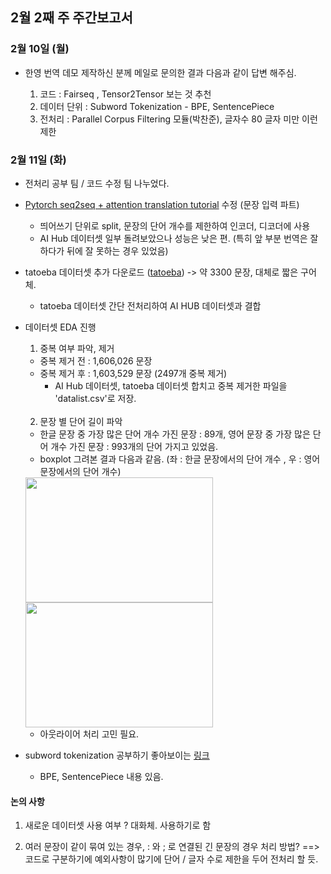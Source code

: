## 2월 2째 주 주간보고서

### 2월 10일 (월)

* 한영 번역 데모 제작하신 분께 메일로 문의한 결과 다음과 같이 답변 해주심.

    1) 코드 : Fairseq , Tensor2Tensor 보는 것 추천
    2) 데이터 단위 : Subword Tokenization - BPE, SentencePiece
    3) 전처리 : Parallel Corpus Filtering 모듈(박찬준), 글자수 80 글자 미만 이런 제한


### 2월 11일 (화)

* 전처리 공부 팀 / 코드 수정 팀 나누었다.
* [Pytorch seq2seq + attention translation tutorial](https://tutorials.pytorch.kr/beginner/torchtext_translation_tutorial.html) 수정 (문장 입력 파트) 
  + 띄어쓰기 단위로 split, 문장의 단어 개수를 제한하여 인코더, 디코더에 사용 
  + AI Hub 데이터셋 일부 돌려보았으나 성능은 낮은 편. (특히 앞 부분 번역은 잘하다가 뒤에 잘 못하는 경우 있었음)
 
* tatoeba 데이터셋 추가 다운로드 ([tatoeba](https://www.manythings.org/anki/)) -> 약 3300 문장, 대체로 짧은 구어체.
  * tatoeba 데이터셋 간단 전처리하여 AI HUB 데이터셋과 결합
  
* 데이터셋 EDA 진행

  1. 중복 여부 파악, 제거
    + 중복 제거 전 : 1,606,026 문장
    + 중복 제거 후 : 1,603,529 문장 (2497개 중복 제거) 
       * AI Hub 데이터셋, tatoeba 데이터셋 합치고 중복 제거한 파일을 'datalist.csv'로 저장.
       <br>
  2. 문장 별 단어 길이 파악
    + 한글 문장 중 가장 많은 단어 개수 가진 문장 : 89개, 영어 문장 중 가장 많은 단어 개수 가진 문장 : 993개의 단어 가지고 있었음.
    + boxplot 그려본 결과 다음과 같음. (좌 : 한글 문장에서의 단어 개수 , 우 : 영어 문장에서의 단어 개수)
    <img src="https://postfiles.pstatic.net/MjAyMDAyMTJfOTQg/MDAxNTgxNDQxOTkyMjQ3.NEh0tc23WgWDioZCOyfqoFaHHieialwnZTD-AV7iTfQg.M9tCUlNLFkQ7A9ws6jmRDdbJM7OKu2SlZeRIKknGDOwg.PNG.wazoskee/image.png?type=w773" width="300" height="200">
    <img src="https://postfiles.pstatic.net/MjAyMDAyMTJfNTEg/MDAxNTgxNDQxODg3MzU0.o2uv_ryt81C1aL-4CISPuPgbBy9fjl8NjR8AUZY_JsMg.0AkUWJEKcUATLwuvlIqILzt9jZDrJVOv5-ZHbQWqaR0g.PNG.wazoskee/image.png?type=w773" width="300" height="200">
    
    + 아웃라이어 처리 고민 필요.
    
* subword tokenization 공부하기 좋아보이는 [링크](https://medium.com/@makcedward/how-subword-helps-on-your-nlp-model-83dd1b836f46)
  + BPE, SentencePiece 내용 있음.

#### 논의 사항

1. 새로운 데이터셋 사용 여부 ? 대화체. 사용하기로 함

2. 여러 문장이 같이 묶여 있는 경우, : 와 ; 로 연결된 긴 문장의 경우 처리 방법?
  ==> 코드로 구분하기에 예외사항이 많기에 단어 / 글자 수로 제한을 두어 전처리 할 듯.
